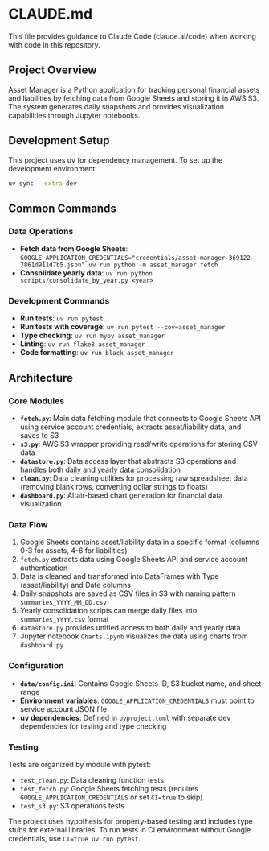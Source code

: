 # CLAUDE.md

This file provides guidance to Claude Code (claude.ai/code) when working with code in this repository.

## Project Overview

Asset Manager is a Python application for tracking personal financial assets and liabilities by fetching data from Google Sheets and storing it in AWS S3. The system generates daily snapshots and provides visualization capabilities through Jupyter notebooks.

## Development Setup

This project uses uv for dependency management. To set up the development environment:

```bash
uv sync --extra dev
```

## Common Commands

### Data Operations
- **Fetch data from Google Sheets**: `GOOGLE_APPLICATION_CREDENTIALS="credentials/asset-manager-369122-7861d911d7b5.json" uv run python -m asset_manager.fetch`
- **Consolidate yearly data**: `uv run python scripts/consolidate_by_year.py <year>`

### Development Commands
- **Run tests**: `uv run pytest`
- **Run tests with coverage**: `uv run pytest --cov=asset_manager`
- **Type checking**: `uv run mypy asset_manager`
- **Linting**: `uv run flake8 asset_manager`
- **Code formatting**: `uv run black asset_manager`

## Architecture

### Core Modules

- **`fetch.py`**: Main data fetching module that connects to Google Sheets API using service account credentials, extracts asset/liability data, and saves to S3
- **`s3.py`**: AWS S3 wrapper providing read/write operations for storing CSV data
- **`datastore.py`**: Data access layer that abstracts S3 operations and handles both daily and yearly data consolidation
- **`clean.py`**: Data cleaning utilities for processing raw spreadsheet data (removing blank rows, converting dollar strings to floats)
- **`dashboard.py`**: Altair-based chart generation for financial data visualization

### Data Flow

1. Google Sheets contains asset/liability data in a specific format (columns 0-3 for assets, 4-6 for liabilities)
2. `fetch.py` extracts data using Google Sheets API and service account authentication
3. Data is cleaned and transformed into DataFrames with Type (asset/liability) and Date columns
4. Daily snapshots are saved as CSV files in S3 with naming pattern `summaries_YYYY_MM_DD.csv`
5. Yearly consolidation scripts can merge daily files into `summaries_YYYY.csv` format
6. `datastore.py` provides unified access to both daily and yearly data
7. Jupyter notebook `Charts.ipynb` visualizes the data using charts from `dashboard.py`

### Configuration

- **`data/config.ini`**: Contains Google Sheets ID, S3 bucket name, and sheet range
- **Environment variables**: `GOOGLE_APPLICATION_CREDENTIALS` must point to service account JSON file
- **uv dependencies**: Defined in `pyproject.toml` with separate dev dependencies for testing and type checking

### Testing

Tests are organized by module with pytest:
- `test_clean.py`: Data cleaning function tests
- `test_fetch.py`: Google Sheets fetching tests (requires `GOOGLE_APPLICATION_CREDENTIALS` or set `CI=true` to skip)
- `test_s3.py`: S3 operations tests

The project uses hypothesis for property-based testing and includes type stubs for external libraries. To run tests in CI environment without Google credentials, use `CI=true uv run pytest`.